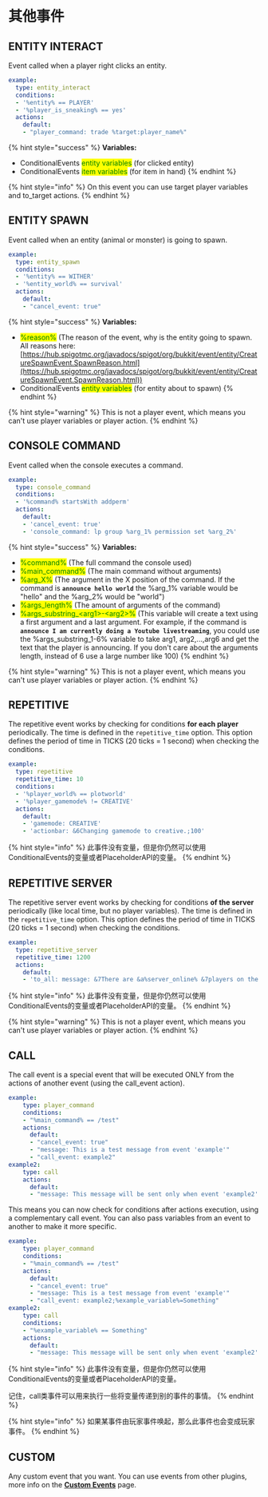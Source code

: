 # 其他事件

## ENTITY INTERACT

Event called when a player right clicks an entity.

```yaml
example:
  type: entity_interact
  conditions:
  - '%entity% == PLAYER'
  - '%player_is_sneaking% == yes'
  actions:
    default:
    - "player_command: trade %target:player_name%"
```

{% hint style="success" %}
**Variables:**

* ConditionalEvents <mark style="color:green;">entity variables</mark> (for clicked entity)
* ConditionalEvents <mark style="color:green;">item variables</mark> (for item in hand)
{% endhint %}

{% hint style="info" %}
On this event you can use target player variables and to\_target actions.
{% endhint %}

## ENTITY SPAWN

Event called when an entity (animal or monster) is going to spawn.

```yaml
example:
  type: entity_spawn
  conditions:
  - '%entity% == WITHER'
  - '%entity_world% == survival'
  actions:
    default:
    - "cancel_event: true"
```

{% hint style="success" %}
**Variables:**

* <mark style="color:green;">%reason%</mark> (The reason of the event, why is the entity going to spawn. All reasons here: [https://hub.spigotmc.org/javadocs/spigot/org/bukkit/event/entity/CreatureSpawnEvent.SpawnReason.html](https://hub.spigotmc.org/javadocs/spigot/org/bukkit/event/entity/CreatureSpawnEvent.SpawnReason.html))
* ConditionalEvents <mark style="color:green;">entity variables</mark> (for entity about to spawn)
{% endhint %}

{% hint style="warning" %}
This is not a player event, which means you can't use player variables or player action.
{% endhint %}

## CONSOLE COMMAND

Event called when the console executes a command.

```yaml
example:
  type: console_command
  conditions:
  - '%command% startsWith addperm'
  actions:
    default:
    - 'cancel_event: true'
    - 'console_command: lp group %arg_1% permission set %arg_2%'
```

{% hint style="success" %}
**Variables:**

* <mark style="color:green;">%command%</mark> (The full command the console used)
* <mark style="color:green;">%main\_command%</mark> (The main command without arguments)
* <mark style="color:green;">%arg\_X%</mark> (The argument in the X position of the command. If the command is **`announce hello world`** the %arg\_1% variable would be "hello" and the %arg\_2% would be "world")
* <mark style="color:green;">%args\_length%</mark> (The amount of arguments of the command)
* <mark style="color:green;">%args\_substring\_\<arg1>-\<arg2>%</mark> (This variable will create a text using a first argument and a last argument. For example, if the command is **`announce I am currently doing a Youtube livestreaming`**, you could use the %args\_substring\_1-6% variable to take arg1, arg2,...,arg6 and get the text that the player is announcing. If you don't care about the arguments length, instead of 6 use a large number like 100)
{% endhint %}

{% hint style="warning" %}
This is not a player event, which means you can't use player variables or player action.
{% endhint %}

## REPETITIVE

The repetitive event works by checking for conditions **for each player** periodically. The time is defined in the `repetitive_time` option. This option defines the period of time in TICKS (20 ticks = 1 second) when checking the conditions.

```yaml
example:
  type: repetitive
  repetitive_time: 10
  conditions:
  - '%player_world% == plotworld'
  - '%player_gamemode% != CREATIVE'
  actions:
    default:
    - 'gamemode: CREATIVE'
    - 'actionbar: &6Changing gamemode to creative.;100'
```

{% hint style="info" %}
此事件没有变量，但是你仍然可以使用ConditionalEvents的变量或者PlaceholderAPI的变量。
{% endhint %}

## REPETITIVE SERVER

The repetitive server event works by checking for conditions **of the server** periodically (like local time, but no player variables). The time is defined in the `repetitive_time` option. This option defines the period of time in TICKS (20 ticks = 1 second) when checking the conditions.

```yaml
example:
  type: repetitive_server
  repetitive_time: 1200
  actions:
    default:
    - 'to_all: message: &7There are &a%server_online% &7players on the server.'
```

{% hint style="info" %}
此事件没有变量，但是你仍然可以使用ConditionalEvents的变量或者PlaceholderAPI的变量。
{% endhint %}

{% hint style="warning" %}
This is not a player event, which means you can't use player variables or player action.
{% endhint %}

## CALL

The call event is a special event that will be executed ONLY from the actions of another event (using the call\_event action).

```yaml
example:
    type: player_command
    conditions:
    - "%main_command% == /test"
    actions:
      default:
      - "cancel_event: true"
      - "message: This is a test message from event 'example'"
      - "call_event: example2"
example2:
    type: call
    actions:
      default:
      - "message: This message will be sent only when event 'example2' is called"
```

This means you can now check for conditions after actions execution, using a complementary call event. You can also pass variables from an event to another to make it more specific.

```yaml
example:
    type: player_command
    conditions:
    - "%main_command% == /test"
    actions:
      default:
      - "cancel_event: true"
      - "message: This is a test message from event 'example'"
      - "call_event: example2;%example_variable%=Something"
example2:
    type: call
    conditions:
    - "%example_variable% == Something"
    actions:
      default:
      - "message: This message will be sent only when event 'example2' is called"
```

{% hint style="info" %}
此事件没有变量，但是你仍然可以使用ConditionalEvents的变量或者PlaceholderAPI的变量。

记住，call类事件可以用来执行一些将变量传递到别的事件的事情。
{% endhint %}

{% hint style="info" %}
如果某事件由玩家事件唤起，那么此事件也会变成玩家事件。
{% endhint %}

## CUSTOM

Any custom event that you want. You can use events from other plugins, more info on the [**Custom Events**](broken-reference) page.
